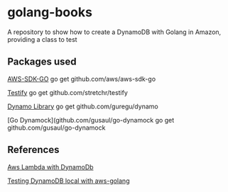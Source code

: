 # golang-books
A repository to show how to create a DynamoDB with Golang in Amazon, providing a class to test

## Packages used

[AWS-SDK-GO](https://github.com/aws/aws-sdk-go) go get github.com/aws/aws-sdk-go

[Testify](https://github.com/stretchr/testify) go get github.com/stretchr/testify

[Dynamo Library](https://github.com/guregu/dynamo) go get github.com/guregu/dynamo

[Go Dynamock](github.com/gusaul/go-dynamock go get github.com/gusaul/go-dynamock



## References
  [Aws Lambda with DynamoDb](https://www.alexedwards.net/blog/serverless-api-with-go-and-aws-lambda)
  
  [Testing DynamoDB local with aws-golang](https://medium.com/@mcleanjnathan/testing-with-dynamo-local-and-go-7b7000ef9602)
